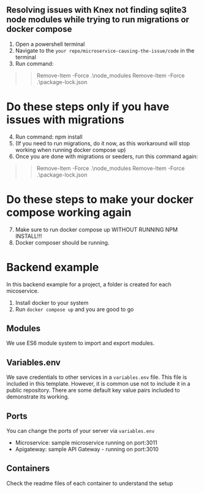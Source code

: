 ## Resolving issues with Knex not finding sqlite3 node modules while trying to run migrations or docker compose

1. Open a powershell terminal
2. Navigate to the `your repo/microservice-causing-the-issue/code` in the terminal
3. Run command: 
>>   Remove-Item -Force .\node_modules
>>   Remove-Item -Force .\package-lock.json

# Do these steps only if you have issues with migrations 
4. Run command: npm install
5. (If you need to run migrations, do it now, as this workaround will stop working when running docker compose up)
6. Once you are done with migrations or seeders, run this command again: 
>>   Remove-Item -Force .\node_modules
>>   Remove-Item -Force .\package-lock.json

# Do these steps to make your docker compose working again
7. Make sure to run docker compose up WITHOUT RUNNING NPM INSTALL!!!
8. Docker composer should be running.

# Backend example

In this backend example for a project, a folder is created for each micoservice. 

1. Install docker to your system
2. Run `docker compose up` and you are good to go

## Modules

We use ES6 module system to import and export modules.

## Variables.env

We save credentials to other services in a `variables.env` file. This file is included in this template. However, it is common use not to include it in a public repository. There are some default key value pairs included to demonstrate its working.

## Ports

You can change the ports of your server via `variables.env`

- Microservice: sample microservice running on port:3011
- Apigateway: sample API Gateway - running on port:3010

## Containers

Check the readme files of each container to understand the setup
